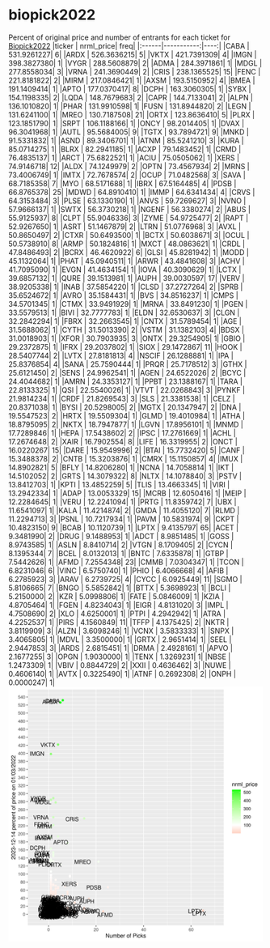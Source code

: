 # biopick2022
Percent of original price and number of entrants for each ticket for [Biopick2022](https://twitter.com/hashtag/Biopick2022)
|ticker |  nrml_price| freq|
|:------|-----------:|----:|
|CABA   | 531.9261227|    6|
|ARDX   | 526.3636215|    5|
|VKTX   | 421.7391309|    4|
|IMGN   | 398.3827380|    1|
|VYGR   | 288.5608879|    2|
|ADMA   | 284.3971861|    1|
|MDGL   | 277.8558034|    3|
|VRNA   | 241.3690449|    2|
|CRIS   | 238.1365525|   15|
|FENC   | 221.8181822|    2|
|MIRM   | 217.0846421|    1|
|AXSM   | 193.5150952|    4|
|BMEA   | 191.1409414|    1|
|APTO   | 177.0370417|    8|
|DCPH   | 163.3060305|    1|
|SYBX   | 154.1198335|    2|
|LQDA   | 148.7679683|    2|
|CAPR   | 144.7133041|    2|
|ALPN   | 136.1010820|    1|
|PHAR   | 131.9910598|    1|
|FUSN   | 131.8944820|    2|
|LEGN   | 131.6241100|    1|
|MREO   | 130.7187508|   21|
|ORTX   | 123.8636410|    5|
|PLRX   | 123.1851790|    1|
|SRPT   | 106.1188166|    1|
|ONCY   |  98.2014405|    1|
|DVAX   |  96.3041968|    1|
|AUTL   |  95.5684005|    9|
|TGTX   |  93.7894721|    9|
|MNKD   |  91.5331832|    1|
|ASND   |  89.3406701|    1|
|ATNM   |  85.5241210|    3|
|KURA   |  85.0714275|    1|
|BLRX   |  82.2941185|    1|
|ACXP   |  79.1483452|    1|
|CRMD   |  76.4835137|    1|
|ARCT   |  75.6822521|    1|
|ACIU   |  75.0505062|    1|
|XERS   |  74.9146718|   12|
|ALDX   |  74.1249979|    2|
|OPTN   |  73.4567934|    2|
|MRNS   |  73.4006749|    1|
|IMTX   |  72.7678574|    2|
|OCUP   |  71.0482568|    3|
|SAVA   |  68.7185358|    7|
|MYO    |  68.5171688|    1|
|IBRX   |  67.5164485|    4|
|PDSB   |  66.8765378|   25|
|MDWD   |  64.8910410|    1|
|IMMP   |  64.6341434|    4|
|CRVS   |  64.3153484|    3|
|PLSE   |  63.1330190|    1|
|ANVS   |  59.7269627|    3|
|NVNO   |  57.9666137|    1|
|SWTX   |  56.3730218|    1|
|NGENF  |  56.3380274|    2|
|ABUS   |  55.9125937|    8|
|CLPT   |  55.9046336|    3|
|ZYME   |  54.9725477|    2|
|RAPT   |  52.9267650|    1|
|ASRT   |  51.1467879|    2|
|LTRN   |  51.0776968|    3|
|AVXL   |  50.8650497|    2|
|CTXR   |  50.6493500|    1|
|BCTX   |  50.6038671|    3|
|OCUL   |  50.5738910|    8|
|ARMP   |  50.1824816|    1|
|MXCT   |  48.0863621|    1|
|CRDL   |  47.8486493|    2|
|BCRX   |  46.4620922|    6|
|GLSI   |  45.8281942|    1|
|MODD   |  45.1132064|    1|
|PHAT   |  45.0940511|    1|
|ARWR   |  43.4841608|    3|
|ACHV   |  41.7095090|    1|
|EVGN   |  41.4634154|    1|
|IOVA   |  40.3090629|    1|
|LCTX   |  39.6857132|    1|
|QURE   |  39.1513981|    1|
|AUPH   |  39.0030597|   17|
|VERV   |  38.9205338|    1|
|INAB   |  37.5854220|    1|
|CLSD   |  37.2727264|    2|
|SPRB   |  35.6524672|    1|
|AVRO   |  35.1584431|    1|
|BVS    |  34.8516237|    1|
|CMPS   |  34.5701345|    1|
|CTMX   |  33.9491929|    1|
|MRNA   |  33.8491230|    1|
|PGEN   |  33.5579513|    1|
|BIVI   |  32.7777783|    1|
|ELDN   |  32.6530637|    3|
|CLGN   |  32.2842294|    1|
|FBRX   |  32.2663545|    1|
|CNTX   |  31.5789454|    1|
|AGE    |  31.5688062|    1|
|CYTH   |  31.5013390|    2|
|VSTM   |  31.1382103|    4|
|BDSX   |  31.0018903|    1|
|XFOR   |  30.7903935|    3|
|ONTX   |  29.3254905|    1|
|GBIO   |  29.2372875|    1|
|IFRX   |  29.2037802|    1|
|SIOX   |  29.1472867|   11|
|HOOK   |  28.5407744|    2|
|LVTX   |  27.8181813|    4|
|NSCIF  |  26.1288881|    1|
|IPA    |  25.8376854|    4|
|SANA   |  25.7590444|    1|
|PRQR   |  25.7178512|    3|
|GTHX   |  25.6121450|    2|
|SENS   |  24.9962541|    1|
|AGEN   |  24.6522026|    2|
|BCYC   |  24.4044682|    1|
|AMRN   |  24.3353127|    1|
|PPBT   |  23.1388167|    1|
|TARA   |  22.8133325|    1|
|QSI    |  22.5540026|    1|
|VTVT   |  22.0268843|    3|
|PYNKF  |  21.9814234|    1|
|CRDF   |  21.8269543|    3|
|SLS    |  21.3381538|    1|
|CELZ   |  20.8371038|    1|
|BYSI   |  20.5298005|    2|
|MGTX   |  20.1347947|    2|
|DNA    |  19.5547523|    2|
|HRTX   |  19.5509304|    1|
|GLMD   |  19.4010984|    1|
|ATHA   |  18.8795095|    2|
|NKTX   |  18.7947877|    1|
|LGVN   |  17.8956101|    1|
|MNMD   |  17.7289846|    1|
|HEPA   |  17.5438602|    2|
|IPSC   |  17.2761669|    1|
|ACHL   |  17.2674648|    2|
|XAIR   |  16.7902554|    8|
|LIFE   |  16.3319955|    2|
|ONCT   |  16.0220267|   15|
|DARE   |  15.9549996|    2|
|BTAI   |  15.7732420|    5|
|CANF   |  15.3488378|    2|
|CNTB   |  15.3203876|    1|
|CMRX   |  15.1150857|    4|
|IMUX   |  14.8902821|    5|
|BFLY   |  14.8206280|    1|
|NCNA   |  14.7058814|    1|
|IKT    |  14.5102052|    2|
|GRTS   |  14.3079322|    8|
|NLTX   |  14.1078840|    3|
|PSTV   |  13.8412703|    1|
|KPTI   |  13.4852259|    5|
|TLIS   |  13.4663345|    1|
|VIRI   |  13.2942334|    1|
|ADAP   |  13.0053329|   15|
|MCRB   |  12.6050416|    1|
|MEIP   |  12.2284645|    1|
|VERU   |  12.2241094|    1|
|PRTG   |  11.8359742|    7|
|UBX    |  11.6541097|    1|
|KALA   |  11.4214874|    2|
|GMDA   |  11.4055120|    7|
|RLMD   |  11.2294713|    3|
|PSNL   |  10.7217934|    1|
|PAVM   |  10.5831974|    9|
|CKPT   |  10.4823150|    9|
|BCAB   |  10.1120739|    1|
|LPTX   |   9.4135797|   65|
|ACET   |   9.3481990|    2|
|DRUG   |   9.1488953|    1|
|ADCT   |   8.9851485|    1|
|GOSS   |   8.9743585|    1|
|ASLN   |   8.8410714|    2|
|VTGN   |   8.1709405|    2|
|CYCN   |   8.1395344|    7|
|BCEL   |   8.0132013|    1|
|BNTC   |   7.6335878|    1|
|GTBP   |   7.5442626|    1|
|AFMD   |   7.2554348|   23|
|CMMB   |   7.0304347|    1|
|TCON   |   6.8231046|    6|
|VINC   |   6.5750740|    1|
|PHIO   |   6.4066668|    4|
|AFIB   |   6.2785923|    3|
|ARAV   |   6.2739725|    4|
|CYCC   |   6.0925449|   11|
|SGMO   |   5.8106665|    7|
|BNGO   |   5.5852842|    1|
|BTTX   |   5.3698923|    1|
|BCLI   |   5.2150000|    2|
|KZR    |   5.0998806|    1|
|FATE   |   5.0846009|    1|
|KZIA   |   4.8705464|    1|
|FGEN   |   4.8234043|    1|
|EIGR   |   4.8131020|    3|
|IMPL   |   4.7508690|    2|
|XLO    |   4.6250001|    1|
|PTPI   |   4.2942942|    1|
|ATRA   |   4.2252537|    1|
|PIRS   |   4.1560849|   11|
|TFFP   |   4.1375425|    2|
|NKTR   |   3.8119909|    3|
|ALZN   |   3.6098246|    1|
|VCNX   |   3.5833333|    1|
|SNPX   |   3.4065805|    1|
|MDVL   |   3.3500000|    1|
|GRTX   |   2.9651414|    1|
|SEEL   |   2.9447853|    3|
|ARDS   |   2.6815451|    1|
|DRMA   |   2.4928161|    1|
|APVO   |   2.1677255|    3|
|OPGN   |   1.9030000|    1|
|TENX   |   1.3269231|    1|
|NBSE   |   1.2473309|    1|
|VBIV   |   0.8844729|    2|
|XXII   |   0.4636462|    3|
|NUWE   |   0.4606140|    1|
|AVTX   |   0.3225490|    1|
|ATNF   |   0.2692308|    2|
|ONPH   |   0.0000247|    1|
![retvspicks](biopicks.png?raw=true)
